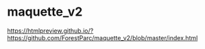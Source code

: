 # maquette_v2
https://htmlpreview.github.io/?https://github.com/ForestParc/maquette_v2/blob/master/index.html
